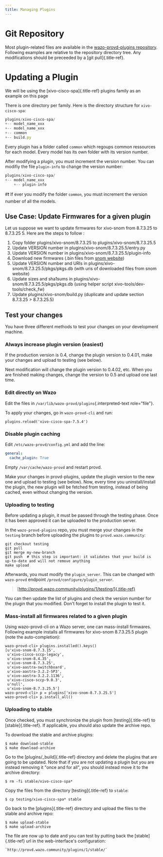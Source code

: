 ```yaml
---
title: Managing Plugins
---
```


Git Repository
==============

Most plugin-related files are available in the [wazo-provd-plugins
repository](https://github.com/wazo-platform/wazo-provd-plugins.git).
Following examples are relative to the repository directory tree. Any
modifications should be preceeded by a [git pull]{.title-ref}.

Updating a Plugin
=================

We will be using the [xivo-cisco-spa]{.title-ref} plugins family as an
example on this page

There is one directory per family. Here is the directory structure for
`xivo-cisco-spa`:

```Javascript
plugins/xivo-cisco-spa/
+-- model_name_xxx
+-- model_name_xxx
+-- common
+-- build.py
```

Every plugin has a folder called `common`
which regoups common ressources for each model. Every model has its own
folder with its version number.

After modifying a plugin, you must increment the version number. You can
modifiy the file `plugin-info` to change
the version number:

```Javascript
plugins/xivo-cisco-spa/
+-- model_name_xxx
    +-- plugin-info
```

#:exclamation: If ever you modify the folder `common`,
you must increment the version number of all the models.

Use Case: Update Firmwares for a given plugin
---------------------------------------------

Let us suppose we want to update firmwares for xivo-snom from 8.7.3.25
to 8.7.3.25 5. Here are the steps to follow :

1.  Copy folder plugins/xivo-snom/8.7.3.25 to
    plugins/xivo-snom/8.7.3.25.5
2.  Update VERSION number in plugins/xivo-snom/8.7.3.25.5/entry.py
3.  Update VERSION number in plugins/xivo-snom/8.7.3.25.5/plugin-info
4.  Download new firmwares (.bin files from [snom
    website](http://wiki.snom.com/Firmware/V8/Patch))
5.  Update VERSION number and URIs in
    plugins/xivo-snom/8.7.3.25.5/pkgs/pkgs.db (with uris of downloaded
    files from snom website)
6.  Update sizes and sha1sums in
    plugins/xivo-snom/8.7.3.25.5/pkgs/pkgs.db (using helper script
    xivo-tools/dev-tools/check_fw)
7.  Update plugins/xivo-snom/build.py (duplicate and update section
    8.7.3.25 > 8.7.3.25.5)

Test your changes
-----------------

You have three different methods to test your changes on your
development machine.

### Always increase plugin version (easiest)

If the production version is 0.4, change the plugin version to 0.4.01,
make your changes and upload to testing (see below).

Next modification will change the plugin version to 0.4.02, etc. When
you are finished making changes, change the version to 0.5 and upload
one last time.

### Edit directly on Wazo

Edit the files in `/var/lib/wazo-provd/plugins`{.interpreted-text
role="file"}.

To apply your changes, go in `wazo-provd-cli` and run:

    plugins.reload('xivo-cisco-spa-7.5.4')

### Disable plugin caching

Edit `/etc/wazo-provd/config.yml` and add
the line:

```YAML
general:
  cache_plugin: True
```

Empty `/var/cache/wazo-provd` and restart
provd.

Make your changes in provd-plugins, update the plugin version to the new
one and upload to testing (see below). Now, every time you
uninstall/install the plugin, the new plugin will be fetched from
testing, instead of being cached, even without changing the version.

### Uploading to testing

Before updating a plugin, it must be passed through the testing phase.
Once it has been approved it can be uploaded to the production server.

In the `wazo-provd-plugins` repo, you must merge your changes in the
`testing` branch before uploading the plugins to `provd.wazo.community`:

    git checkout testing
    git pull
    git merge my-new-branch
    git push  # this step is important: it validates that your build is up-to-date and will not remove anything
    make upload

Afterwards, you must modify the `plugin_server`. This can be changed
with `wazo-provd` endpoint `/provd/configure/plugin_server`.

> [http://provd.wazo.community/plugins/1/testing/]{.title-ref}

You can then update the list of plugins and check the version number for
the plugin that you modified. Don't forget to install the plugin to
test it.

### Mass-install all firmwares related to a given plugin

Using wazo-provd-cli on a Wazo server, one can mass-install firmwares.
Following example installs all firmwares for xivo-snom 8.7.3.25.5 plugin
(note the auto-completion):

    wazo-provd-cli> plugins.installed().keys()
    [u'xivo-snom-8.7.3.15',
     u'xivo-cisco-sccp-legacy',
     u'xivo-snom-8.4.35',
     u'xivo-snom-8.7.3.25',
     u'xivo-aastra-switchboard',
     u'xivo-aastra-3.2.2-SP3',
     u'xivo-aastra-3.2.2.1136',
     u'xivo-cisco-sccp-9.0.3',
     u'null',
     u'xivo-snom-8.7.3.25.5']
    wazo-provd-cli> p = plugins['xivo-snom-8.7.3.25.5']
    wazo-provd-cli> p.install_all()

### Uploading to stable

Once checked, you must synchronize the plugin from [testing]{.title-ref}
to [stable]{.title-ref}. If applicable, you should also update the
archive repo.

To download the stable and archive plugins:

    $ make download-stable
    $ make download-archive

Go to the [plugins/_build]{.title-ref} directory and delete the plugins
that are going to be updated. Note that if you are not updating a plugin
but you are instead removing it "once and for all", you should instead
move it to the archive directory:

    $ rm -fi stable/xivo-cisco-spa*

Copy the files from the directory [testing]{.title-ref} to `stable`:

    $ cp testing/xivo-cisco-spa* stable

Go back to the [plugins]{.title-ref} directory and upload the files to
the stable and archive repo:

    $ make upload-stable
    $ make upload-archive

The file are now up to date and you can test by putting back the
[stable]{.title-ref} url in the web-interface's configuration:

    `http://provd.wazo.community/plugins/1/stable/`
